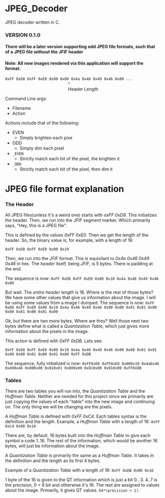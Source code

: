 # JPEG_Decoder

JPEG decoder written in C.

### VERSION 0.1.0
#### There will be a later version supporting odd JPEG file formats, such that of a JPEG file without the JFIF header
#### Note: All new images rendered via this application will support the format:
`0xFF 0xD8 0xFF 0xE0 0x00 0x00 0x4a 0x46 0x49 0x46 0x00 ...`
</br>&nbsp;&nbsp;&nbsp;&nbsp;&nbsp;&nbsp;&nbsp;&nbsp;&nbsp;&nbsp;&nbsp;&nbsp;&nbsp;&nbsp;&nbsp;&nbsp;&nbsp;&nbsp;&nbsp;&nbsp;&nbsp;&nbsp;&nbsp;&nbsp;&nbsp;&nbsp;&nbsp;&nbsp;&nbsp;&nbsp;&nbsp;&nbsp;&nbsp;&nbsp;&nbsp;&nbsp;&nbsp;&nbsp;&nbsp;&nbsp;&nbsp;&nbsp;&nbsp;&nbsp;&nbsp;&nbsp;&nbsp;&nbsp;&nbsp;&nbsp;&nbsp;&nbsp;^
</br>&nbsp;&nbsp;&nbsp;&nbsp;&nbsp;&nbsp;&nbsp;&nbsp;&nbsp;&nbsp;&nbsp;&nbsp;&nbsp;&nbsp;&nbsp;&nbsp;&nbsp;&nbsp;&nbsp;&nbsp;&nbsp;&nbsp;&nbsp;&nbsp;&nbsp;&nbsp;&nbsp;&nbsp;&nbsp;&nbsp;&nbsp;&nbsp;&nbsp;&nbsp;&nbsp;&nbsp;&nbsp;&nbsp;&nbsp;&nbsp;&nbsp;&nbsp;&nbsp;&nbsp;&nbsp;&nbsp;&nbsp;&nbsp;&nbsp;&nbsp;&nbsp;&nbsp;Header Length

Command Line args:

- Filename
- Action

Actions include that of the following:

- EVEN
  - Simply brighten each pixe
- ODD
  - Simply dim each pixel
- `_EVEN`
  - Strictly match each bit of the pixel, the brighten it
- `_ODD`
  - Strictly match each bit of the pixel, then dim it


# JPEG file format explanation

### The Header
All JPEG files(unless it's a weird one) starts with _oxFF 0xD8_. This initializes the header.
Then, we run into the JFIF segment marker. Which primarily says, "Hey, this is a JPEG file".

This is defined by the values _0xFF 0xE0_.
Then we get the length of the header.
So, the binary value is, for example, with a length of 16:

`0xFF 0xD8 0xFF 0xE0 0x00 0x10`

Then, we run into the _JFIF_ format. This is equivilant to _0x4a 0x46 0x49 0x46_ in hex.
The _header_ itself, being _JFIF_, is 5 bytes. There is padding at the end.

The sequence is now: `0xFF 0xD8 0xFF 0xE0 0x00 0x10 0x4a 0x46 0x49 0x46 0x00`

But wait. The _entire header length_ is 16. Where is the rest of those bytes? 
We have some other values that give us information about the image. I will be using some values from a image I dumped. The sequence is now:
`0xFF 0xD8 0xFF 0xE0 0x00 0x10 0x4a 0x46 0x49 0x46 0x00 0x00 0x01 0x01 0x00 0x00 0x01 0x00 0x01 0x00`

Ok, but there are two more bytes. Where are they?
Well those next two bytes define what is called a _Quantization Table_, which just gives more information about the pixels in the image.

This action is defined with _0xFF 0xDB_. Lets see:

`0xFF 0xD8 0xFF 0xE0 0x00 0x10 0x4a 0x46 0x49 0x46 0x00 0x00 0x01 0x01 0x00 0x00 0x01 0x00 0x01 0x00 0xFF 0xDB`

The sequence, fully initialized is now:
`0xFF0xD8 0xFF0xE0 0x000x10 0x4a0x46 0x490x46 0x000x00 0x010x01 0x000x00 0x010x00 0x010x00 0xFF0xDB`

### Tables
There are two tables you will run into, the _Quantization Table_ and the _Huffman Table_.
Neither are needed for this project since we primarily are just copying the values of each "_table_" into the new image and continuing on.
The only thing we will be changing are the pixels.

A _Huffman Table_ is defined with _0xFF 0xC4_. Each tables syntax is the definition and the length. Example, a _Huffman Table_ with a length of 16:
`0xFF 0xC4 0x00 0x10`

There are, by default, 16 bytes built into the _Huffman Table_ to give each symbol a code 1..16. The rest of the information, which would be another 16 bytes, will just be information about the image.

A _Quantization Table_ is primarily the same as a _Huffman Table_.
It takes in the definition and the length as its first 4 bytes.

Example of a _Quantization Table_ with a length of 16:
`0xFF 0xDB 0x00 0x10`

1 byte of the 16 is given to the QT information which is just a bit 0...3. 4..7 is the precision, 0 = 8 bit and otherwise it's 16. The rest are assigned to values about the image. Primarily, it gives QT values. `64*(precision + 1)`.
